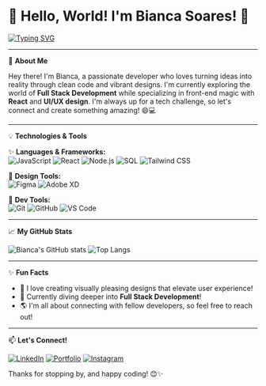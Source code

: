 # 🌟 Hello, World! I'm Bianca Soares! 🌟

[![Typing SVG](https://readme-typing-svg.herokuapp.com?font=Roboto&color=%2336BCF7&size=25&center=true&vCenter=true&width=600&lines=Front-End+Developer+%7C+Aspiring+Full+Stack;UI%2FUX+Designer+%7C+Tech+Enthusiast;Code+with+Creativity+%7C+Passion+for+Innovation)](https://git.io/typing-svg)

---

🎨 **About Me**

Hey there! I'm Bianca, a passionate developer who loves turning ideas into reality through clean code and vibrant designs. I'm currently exploring the world of **Full Stack Development** while specializing in front-end magic with **React** and **UI/UX design**. I'm always up for a tech challenge, so let's connect and create something amazing! 😄💻

---

💡 **Technologies & Tools**

✨ **Languages & Frameworks:**  
![JavaScript](https://img.shields.io/badge/-JavaScript-F7DF1E?style=flat&logo=JavaScript&logoColor=black)
![React](https://img.shields.io/badge/-React-61DAFB?style=flat&logo=react&logoColor=black)
![Node.js](https://img.shields.io/badge/-Node.js-339933?style=flat&logo=node.js&logoColor=white)
![SQL](https://img.shields.io/badge/-SQL-4479A1?style=flat&logo=MySQL&logoColor=white)
![Tailwind CSS](https://img.shields.io/badge/-Tailwind%20CSS-38B2AC?style=flat&logo=tailwind-css&logoColor=white)

🎨 **Design Tools:**  
![Figma](https://img.shields.io/badge/-Figma-F24E1E?style=flat&logo=figma&logoColor=white)
![Adobe XD](https://img.shields.io/badge/-Adobe%20XD-FF61F6?style=flat&logo=adobe-xd&logoColor=white)

🚀 **Dev Tools:**  
![Git](https://img.shields.io/badge/-Git-F05032?style=flat&logo=git&logoColor=white)
![GitHub](https://img.shields.io/badge/-GitHub-181717?style=flat&logo=github&logoColor=white)
![VS Code](https://img.shields.io/badge/-VS%20Code-007ACC?style=flat&logo=visual-studio-code&logoColor=white)

---

📈 **My GitHub Stats**

![Bianca's GitHub stats](https://github-readme-stats.vercel.app/api?username=Ibellatrxx&show_icons=true&theme=radical)
![Top Langs](https://github-readme-stats.vercel.app/api/top-langs/?username=Ibellatrxx&layout=compact&theme=radical)

---

✨ **Fun Facts**

- 🎨 I love creating visually pleasing designs that elevate user experience!
- 🚀 Currently diving deeper into **Full Stack Development**!
- 🌎 I'm all about connecting with fellow developers, so feel free to reach out!

---

📫 **Let's Connect!**

[![LinkedIn](https://img.shields.io/badge/-LinkedIn-0A66C2?style=flat&logo=LinkedIn&logoColor=white)](https://www.linkedin.com/in/bianca-soares-a18302216/)
[![Portfolio](https://img.shields.io/badge/-Portfolio-FF5722?style=flat&logo=Google%20chrome&logoColor=white)](https://seuportfolio.com)
[![Instagram](https://img.shields.io/badge/-Instagram-E4405F?style=flat&logo=Instagram&logoColor=white)](https://instagram.com/freitas.bibs)

Thanks for stopping by, and happy coding! 😊✨
